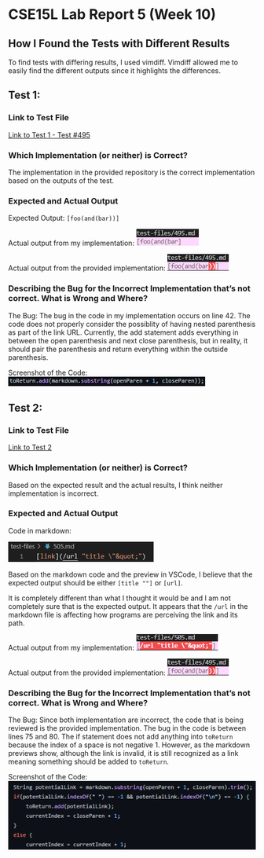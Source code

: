 # CSE15L Lab Report 5 (Week 10)

## How I Found the Tests with Different Results
To find tests with differing results, I used vimdiff. Vimdiff allowed me to
easily find the different outputs since it highlights the differences.

## Test 1:

### Link to Test File
[Link to Test 1 - Test #495](https://github.com/nidhidhamnani/markdown-parser/blob/main/test-files/495.md)

### Which Implementation (or neither) is Correct?
The implementation in the provided repository is the correct implementation based
on the outputs of the test.

### Expected and Actual Output
Expected Output: `[foo(and(bar))]`

Actual output from my implementation:
![Actual Output myRepo](images\Test495myRepo.png)

Actual output from the provided implementation:
![Actual Output providedRepo](images\Test495theirRepo.png)

### Describing the Bug for the Incorrect Implementation that’s not correct. What is Wrong and Where?
The Bug: The bug in the code in my implementation occurs on line 42. The code does not properly consider the possiblity of having nested parenthesis as part of the link URL. Currently, the add statement adds everything in between the open parenthesis and next close parenthesis, but in reality, it should pair the parenthesis and return everything within the outside parenthesis.

Screenshot of the Code:
![Screenshot of Code 2](images\errorCodeTest495.png)

## Test 2:

### Link to Test File
[Link to Test 2](https://github.com/nidhidhamnani/markdown-parser/blob/main/test-files/505.md)

### Which Implementation (or neither) is Correct?
Based on the expected result and the actual results, I think neither implementation is incorrect.

### Expected and Actual Output
Code in markdown:

![test505](images\test505md.png)

Based on the markdown code and the preview in VSCode, I believe that the expected output should be either `[title ""]` or `[url]`.

It is completely different than what I thought it would be and I am not completely sure that is the expected output. It appears that the `/url` in the markdown file is affecting how programs are perceiving the link and its path.

Actual output from my implementation:
![Actual Output myRepo](images\Test505myRepo.png)

Actual output from the provided implementation:
![Actual Output providedRepo](images\Test495theirRepo.png)

### Describing the Bug for the Incorrect Implementation that’s not correct. What is Wrong and Where?
The Bug: Since both implementation are incorrect, the code that is being reviewed is the provided implementation. The bug in the code is between lines 75 and 80. The if statement does not add anything into `toReturn` because the index of a space is not negative 1. However, as the markdown previews show, although the link is invalid, it is still recognized as a link meaning something should be added to `toReturn`.

Screenshot of the Code:
![Screenshot of Code 2](images\errorCodeTest505.png)